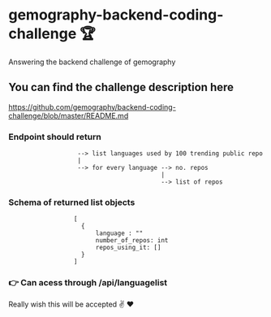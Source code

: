# gemography-backend-coding-challenge :trophy:
Answering the backend challenge of gemography

## You can find the challenge description here 
https://github.com/gemography/backend-coding-challenge/blob/master/README.md


### Endpoint should return 
                       --> list languages used by 100 trending public repo
                       |
	                   --> for every language --> no. repos
                                              |
                                              --> list of repos 

### Schema of returned list objects

                      [ 
                        { 
                            language : ""
                            number_of_repos: int
                            repos_using_it: [] 
                        }	
                      ] 


### :point_right: Can acess through /api/languagelist

Really wish this will be accepted :v: :heart:
